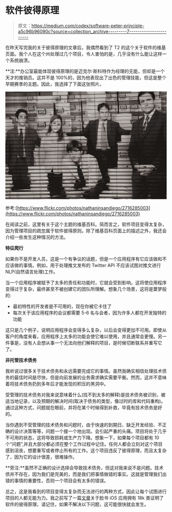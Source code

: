 # 软件彼得原理

> 原文：<https://medium.com/codex/software-peter-principle-a5c96b96090c?source=collection_archive---------7----------------------->

在昨天写完我的关于彼得原理的文章后，我偶然看到了 T2 的这个关于软件的维基页面。我个人在这个州处理过几个项目，令人害怕的是，几乎没有什么能让这样一个系统崩溃。

**注:**办公室最能体现彼得原理的是迈克尔·斯科特作为经理的无能，但却是一个天才的推销员。这并不是 100%的，因为他表现出了出色的管理技能，但这是整个早期赛季的主题。因此，我选择了下面这张照片。

![](img/006c0ae8fa2d40f694b4e33152b7ba31.png)

参考:[https://www.flickr.com/photos/nathaninsandiego/2716285003](https://www.flickr.com/photos/nathaninsandiego/2716285003)

在阅读之前，这里有关于这个主题的维基百科。简而言之，软件项目变得太复杂，因为管理项目的疏忽属于软件彼得原则。除了维基百科页面上的描述之外，我还会介绍一些发生这种情况的方法。

**特征爬行**

如果你不是开发人员，这是一个有争议的话题，但是一个应用程序有它应该做和不应该做的事情。例如，用于处理推文发布的 Twitter API 不应该试图对推文进行 NLP(自然语言处理)工作。

当一个应用程序被赋予了太多的责任和功能时，它就会受到影响。这将使应用程序变得过于复杂，最终甚至不被创建它的团队所理解。想象几个场景，这将是噩梦般的:

*   最初特性的开发者是不可用的，现在你被它卡住了
*   每次关于该应用程序的会议都需要 5-6 名与会者，因为许多人都在开发独特的功能

这只是几个例子，说明应用程序会变得多么复杂，以后会变得更加不可用。即使从客户的角度来看，应用程序上太多的功能会使它难以使用，并且通常会更慢。另一件事是，没有人会想从事一个无法向他们解释的项目，是时候切断联系并重写它了。

**非托管技术债务**

我听说过很多关于技术债务和永远需要完成它的事情。虽然我确实相信处理技术债务的最佳时间是尽快，但是向前发展的业务需求确实需要平衡。然而，这并不意味着将技术债务扔到多年后才能发现的积压的黑洞中。

受管理的技术债务对我来说意味着什么(找不到太多的解释)是技术债务被识别，被适当地记录，以及预期的解决时间(取决于债务的类型，像过时的库和代码重构)。通过这种方式，问题就在眼前，并将在某个时候得到补救，毕竟有技术债务是好的。

当你遇到不受管理的技术债务和问题时，由于快速的到期日、缺乏开发经验、不正确的设计决策等等，问题一个接一个地出现。会引起严重的头痛。项目将处于几乎不可用的状态，这将导致损耗或生产力下降。想象一下，如果每个项目都有 10 个“问题”,并且大部分都必须在整个工作过程中记住。任何人都会立刻对这个项目感到沮丧，想要重写或者停止所有的工作。这个项目违反了彼得原理，而且太复杂了，因为它的设计很差，很难操作。

**旁注:**虽然不正确的设计选择会导致技术债务，但这对我来说不是问题。技术债并不存在，因为我们是完美的，而是我们把事情做错的事实。这就是管理我们出错的事情的重要性，否则一个项目会有太多的错误。

总之，这是我看到的项目变得太复杂而无法进行的两种方式，因此让每个试图进行项目的人都无能为力。我之前写了一篇[文章](https://d-hanshew.medium.com/my-take-on-facebooks-ios-app-w-18k-classes-60f8e3c08b07)关于脸书 iOS 应用拥有 18k 类证明了软件的彼得原理，请记住，如果不解决以下问题，这可能很快就会发生。